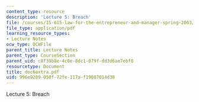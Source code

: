 ```yaml
---
content_type: resource
description: 'Lecture 5: Breach'
file: /courses/15-615-law-for-the-entrepreneur-and-manager-spring-2003/996e9289050f72fe117af19807014d38_doc6extra.pdf
file_type: application/pdf
learning_resource_types:
- Lecture Notes
ocw_type: OCWFile
parent_title: Lecture Notes
parent_type: CourseSection
parent_uid: c8f39b8e-4c0e-8dc1-079f-dd3d6ae7ebf8
resourcetype: Document
title: doc6extra.pdf
uid: 996e9289-050f-72fe-117a-f19807014d38
---
```

Lecture 5: Breach


